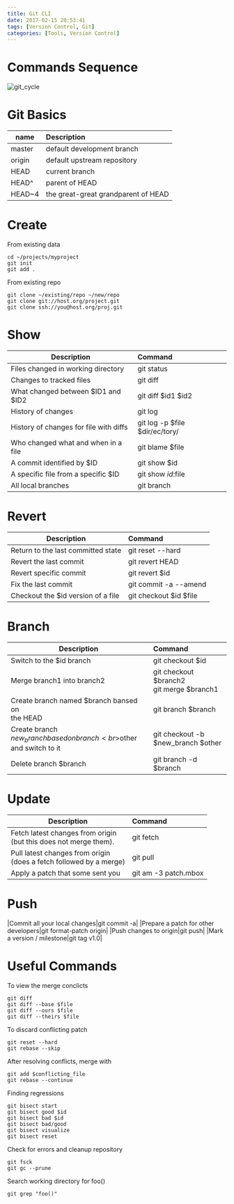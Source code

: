 ```yaml
---
title: Git CLI
date: 2017-02-15 20:53:41
tags: [Version Control, Git]
categories: [Tools, Version Control]
---
```


# Commands Sequence
![git_cycle](/git_cycle.png "git_cycle")

# Git Basics
|name|Description|
|----------|:---------|
|master|default development branch|
|origin|default upstream repository|
|HEAD|current branch|
|HEAD^|parent of HEAD|
|HEAD~4|the great-great grandparent of HEAD|


# Create
From existing data
```
cd ~/projects/myproject
git init
git add .
```

From existing repo
```
git clone ~/existing/repo ~/new/repo
git clone git://host.org/project.git
git clone ssh://you@host.org/proj.git
```

# Show
|Description|Command|
|----------|:---------|
|Files changed in working directory|git status|
|Changes to tracked files|git diff|
|What changed between $ID1 and $ID2|git diff $id1 $id2|
|History of changes|git log|
|History of changes for file with diffs|git log -p $file $dir/ec/tory/|
|Who changed what and when in a file|git blame $file|
|A commit identified by $ID|git show $id|
|A specific file from a specific $ID|git show $id:$file|
|All local branches|git branch|

# Revert
|Description|Command|
|----------|:---------|
|Return to the last committed state|git reset --hard|
|Revert the last commit|git revert HEAD|
|Revert specific commit|git revert $id|
|Fix the last commit|git commit -a --amend|
|Checkout the $id version of a file|git checkout $id $file|

# Branch
|Description|Command|
|----------|:---------|
|Switch to the $id branch|git checkout $id|
|Merge branch1 into branch2|git checkout $branch2<br>git merge $branch1|
|Create branch named $branch bansed on<br>the HEAD|git branch $branch|
|Create branch $new_branch based on branch<br>$other and switch to it|git checkout -b $new_branch $other|
|Delete branch $branch|git branch -d $branch|

# Update
|Description|Command|
|----------|:---------|
|Fetch latest changes from origin<br>(but this does not merge them).|git fetch|
|Pull latest changes from origin<br>(does a fetch followed by a merge)|git pull|
|Apply a patch that some sent you|git am -3 patch.mbox|

# Push
|Commit all your local changes|git commit -a|
|Prepare a patch for other developers|git format-patch origin|
|Push changes to origin|git push|
|Mark a version / milestone|git tag v1.0|

# Useful Commands
To view the merge conclicts
```
git diff
git diff --base $file
git diff --ours $file
git diff --theirs $file
```
To discard conflicting patch
```
git reset --hard
git rebase --skip
```
After resolving conflicts, merge with
```
git add $conflicting_file
git rebase --continue
```
Finding regressions
```
git bisect start
git bisect good $id
git bisect bad $id
git bisect bad/good
git bisect visualize
git bisect reset
```

Check for errors and cleanup repository
```
git fsck
git gc --prune
```

Search working directory for foo()
```
git grep "foo()"
```




